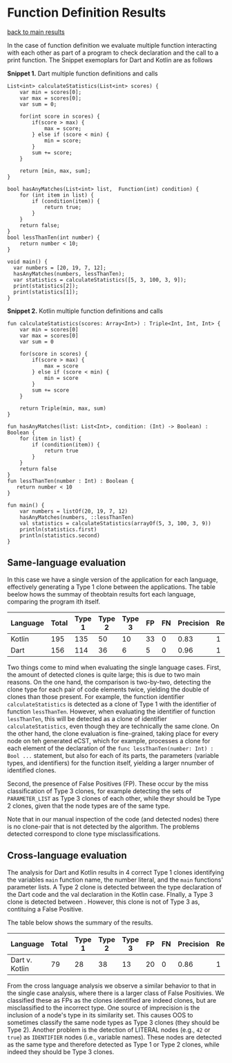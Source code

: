 # Function Definition Results

[back to main results](./index.md)

In the case of function definition we evaluate multiple function interacting with each other as part of a program  to check  declaration and the call to a print function. The Snippet exemoplars for Dart and Kotlin are as follows

**Snippet 1.** Dart multiple function definitions and calls
``` 
List<int> calculateStatistics(List<int> scores) {
    var min = scores[0];
    var max = scores[0];
    var sum = 0;

    for(int score in scores) {
        if(score > max) {
            max = score;
        } else if (score < min) {
            min = score;
        }
        sum += score;
    }

    return [min, max, sum];
}

bool hasAnyMatches(List<int> list,  Function(int) condition) {
    for (int item in list) {
        if (condition(item)) {
            return true;
        }
    }
    return false;
}
bool lessThanTen(int number) {
    return number < 10;
}

void main() {
  var numbers = [20, 19, 7, 12];
  hasAnyMatches(numbers, lessThanTen);
  var statistics = calculateStatistics([5, 3, 100, 3, 9]);
  print(statistics[2]);
  print(statistics[1]);
}
```

**Snippet 2.** Kotlin multiple function definitions and calls
```
fun calculateStatistics(scores: Array<Int>) : Triple<Int, Int, Int> {
    var min = scores[0]
    var max = scores[0]
    var sum = 0

    for(score in scores) {
        if(score > max) {
            max = score
        } else if (score < min) {
            min = score
        }
        sum += score
    }

    return Triple(min, max, sum)
}

fun hasAnyMatches(list: List<Int>, condition: (Int) -> Boolean) : Boolean {
    for (item in list) {
        if (condition(item)) {
            return true
        }
    }
    return false
}
fun lessThanTen(number : Int) : Boolean {
   return number < 10
}

fun main() {
    var numbers = listOf(20, 19, 7, 12)
    hasAnyMatches(numbers, ::lessThanTen)
    val statistics = calculateStatistics(arrayOf(5, 3, 100, 3, 9))
    println(statistics.first)
    println(statistics.second)
}
```
## Same-language evaluation

In this case we have a single version of the application for each language, effectively generating a Type 1 clone between the applications. The table beelow hows the summay of theobtain results fort each language, comparing the program ith itself.

**Language** | **Total** | **Type 1** | **Type 2** | **Type 3** | **FP** | **FN** | **Precision** | **Recall**|
---- | ---- | ---- | ---- | ---- | ---- | ---- | ---- | ----
Kotlin | 195 | 135 | 50 | 10 | 33 | 0 | 0.83 | 1 |
Dart| 156 | 114 | 36 | 6 | 5 | 0 | 0.96 | 1 |


Two things come to mind when evaluating the single language cases.
First, the amount of detected clones is quite large; this is due to two main reasons. On the one hand, the comparison is two-by-two, detecting the clone type for each pair of code elements twice, yielding the double of clones than those present. For example, the function identifier `calculateStatistics` is detected as a clone of Type 1 with the identifier of function `lessThanTen`. However, when evaluating the identifier of function `lessThanTen`, this will be detected as a clone of identifier `calculateStatistics`, even though they are technically the same clone.
On the other hand, the clone evaluation is fine-grained, taking place for every node on teh generated eCST, which for example, processes a clone for each element of the declaration of the `func lessThanTen(number: Int) : Bool ...` statement, but also for each of its parts, the parameters (variable types, and identifiers) for the function itself, yielding a larger nnumber of identified clones.

Second, the presence of False Positives (FP). These occur by the miss classification of Type 3 clones, for example detecting the sets of `PARAMETER_LIST` as Type 3 clones of each other, while theyr should be Type 2 clones, given that the node types are of the same type.

Note that in our manual inspection of the code (and detected nodes) there is no clone-pair that is not detected by the algorithm. The problems detected correspond to clone type misclassifications.


## Cross-language evaluation

The analysis for Dart and Kotlin results in 4 correct Type 1 clones identifying the variables `main` function name, the number literal, and the `main` functions' parameter lists. A Type 2 clone is detected between the type declaration of the Dart code and the val declaration in the Kotlin case. FInally, a Type 3 clone is detected between . However, this clone is not of Type 3 as, contituing a False Positive.

The table below shows the summary of the results.

**Language** | **Total** | **Type 1** | **Type 2** | **Type 3** | **FP** | **FN** | **Precision** | **Recall**|
---- | ---- | ---- | ---- | ---- | ---- | ---- | ---- | ----
Dart v. Kotlin| 79 | 28 | 38 | 13 | 20 | 0 | 0.86 | 1 |

From the cross language analysis we observe a similar behavior to that in the single case analysis, where there is a larger class of False Positivies. We classified these as FPs as the clones identified are indeed clones, but are misclassified to the incorrect type. One source of imprecision is the inclusion of a node's type in its similarity set. This causes OOS to sometimes classify the same node types as Type 3 clones (they should be Type 2). Another problem is the detection of LITERAL nodes (e.g., `42` or `true`) as `IDENTIFIER` nodes (i.e., variable names). These nodes are detected as the same type and therefore detected as Type 1 or Type 2 clones, while indeed they should be Type 3 clones.
